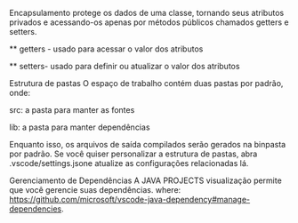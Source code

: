 Encapsulamento protege os dados de uma classe, tornando seus atributos privados e acessando-os apenas por métodos públicos chamados getters e setters.

   ** getters - usado para acessar o valor dos atributos
    
   ** setters- usado para definir ou atualizar o valor dos atributos

Estrutura de pastas
O espaço de trabalho contém duas pastas por padrão, onde:

src: a pasta para manter as fontes

lib: a pasta para manter dependências

Enquanto isso, os arquivos de saída compilados serão gerados na binpasta por padrão.
   Se você quiser personalizar a estrutura de pastas, abra .vscode/settings.jsone atualize as configurações relacionadas lá.

Gerenciamento de Dependências
A JAVA PROJECTS visualização permite que você gerencie suas dependências. where:
https://github.com/microsoft/vscode-java-dependency#manage-dependencies.
